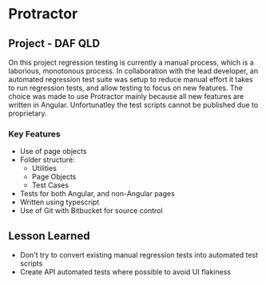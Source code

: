 # Protractor

## Project - DAF QLD
On this project regression testing is currently a manual process, which is a laborious, monotonous process. In collaboration with the lead developer, an automated regression test suite was setup to reduce manual effort it takes to run regression tests, and allow testing to focus on new features. The choice was made to use Protractor mainly because all new features are written in Angular. Unfortunatley the test scripts cannot be published due to proprietary.

### Key Features
* Use of page objects
* Folder structure:
  * Utilities
  * Page Objects
  * Test Cases 
* Tests for both Angular, and non-Angular pages
* Written using typescript
* Use of Git with Bitbucket for source control

## Lesson Learned
* Don't try to convert existing manual regression tests into automated test scripts
* Create API automated tests where possible to avoid UI flakiness
